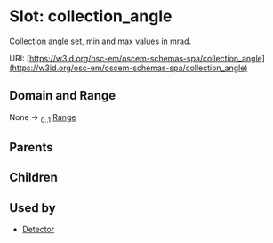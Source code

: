 
# Slot: collection_angle

Collection angle set, min and max values in mrad.

URI: [https://w3id.org/osc-em/oscem-schemas-spa/collection_angle](https://w3id.org/osc-em/oscem-schemas-spa/collection_angle)


## Domain and Range

None &#8594;  <sub>0..1</sub> [Range](Range.md)

## Parents


## Children


## Used by

 * [Detector](Detector.md)
